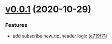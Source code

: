 # [v0.0.1](https://github.com/nervosnetwork/ckb-rosetta-sdk/tree/v0.0.1) (2020-10-29)


### Features

* add subscribe new_tip_header logic ([e719f71](https://github.com/shaojunda/ckb-node-websocket-client/commit/e719f71))



